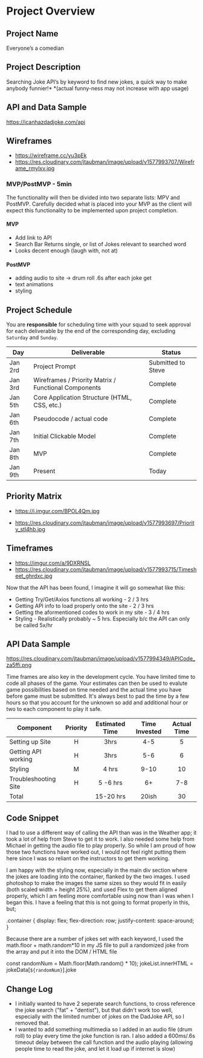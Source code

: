 # Project Overview

## Project Name

 Everyone’s a comedian

## Project Description

Searching Joke API’s by keyword to find new jokes, a quick way to make anybody funnier!*
*(actual funny-ness may not increase with app usage)


## API and Data Sample

https://icanhazdadjoke.com/api


## Wireframes

 - https://wireframe.cc/yu3pEk 
 - https://res.cloudinary.com/jtaubman/image/upload/v1577993707/Wireframe_rmylxv.jpg
 
### MVP/PostMVP - 5min

The functionality will then be divided into two separate lists: MPV and PostMVP.  Carefully decided what is placed into your MVP as the client will expect this functionality to be implemented upon project completion.  

#### MVP 

- Add link to API
- Search Bar Returns single, or list of Jokes relevant to searched word 
- Looks decent enough (laugh with, not at)

#### PostMVP 

- adding audio to site -> drum roll .6s after each joke get
- text animations
- styling 

## Project Schedule 

You are **responsible** for scheduling time with your squad to seek approval for each deliverable by the end of the corresponding day, excluding `Saturday` and `Sunday`.

|  Day | Deliverable | Status
|---|---| ---|
|Jan 2rd| Project Prompt | Submitted to Steve
|Jan 3rd| Wireframes / Priority Matrix / Functional Components | Complete
|Jan 5th| Core Application Structure (HTML, CSS, etc.) | Complete
|Jan 6th| Pseudocode / actual code | Complete
|Jan 7th| Initial Clickable Model  | Complete
|Jan 8th| MVP | Complete
|Jan 9th| Present | Today

## Priority Matrix

- https://i.imgur.com/BPOL4Qm.jpg

- https://res.cloudinary.com/jtaubman/image/upload/v1577993697/Priority_stl4hb.jpg



## Timeframes

- https://imgur.com/a/9DXRNSL 
- https://res.cloudinary.com/jtaubman/image/upload/v1577993715/Timesheet_ghrdxc.jpg

Now that the API has been found, I imagine it will go somewhat like this:

- Getting Try/Get/Axios functions all working - 2 / 3 hrs
- Getting API info to load properly onto the site - 2 / 3 hrs
- Getting the aformentioned codes to work in my site - 3 / 4 hrs
- Styling - Realistically probably ~ 5 hrs. Especially b/c the API can only be called 5x/hr

## API Data Sample

https://res.cloudinary.com/jtaubman/image/upload/v1577994349/APICode_za5ffi.png


Time frames are also key in the development cycle.  You have limited time to code all phases of the game.  Your estimates can then be used to evalute game possibilities based on time needed and the actual time you have before game must be submitted. It's always best to pad the time by a few hours so that you account for the unknown so add and additional hour or two to each component to play it safe.

| Component | Priority | Estimated Time | Time Invested | Actual Time |
| --- | :---: |  :---: | :---: | :---: |
| Setting up Site| H | 3hrs| 4-5 |  5|
| Getting API working | H | 3hrs| 5-6 | 6 |
| Styling | M | 4 hrs| 9-10 |10  |
| Troubleshooting Site | H | 5 -6 hrs| 6+ | 7-8 |
| Total |  | 15-20 hrs|20ish | 30 |


## Code Snippet

I had to use a different way of calling the API than was in the Weather app; it took a lot of help from Steve to get it to work. I also needed some help from Michael in getting the audio file to play properly. So while I am proud of how those two functions have worked out, I would not feel right putting them here since I was so reliant on the instructors to get them working. 

I am happy with the styling now, especially in the main div section where the jokes are loading into the container, flanked by the two images. I used photoshop to make the images the same sizes so they would fit in easily (both scaled width + height 25%), and used Flex to get them aligned properly, which I am feeling more comfortable using now than I was when I began this. 
I have a feeling that this is not going to format properly in this, but;

.container {
   display: flex;
   flex-direction: row;
   justify-content: space-around;
}

Because there are a number of jokes set with each keyword, I used the math.floor + math.random*10 in my JS file to pull a randomized joke from the array and put it into the DOM / HTML file

const randomNum = Math.floor(Math.random() * 10);
        jokeList.innerHTML = jokeData[`${randomNum}`].joke

## Change Log
- I initially wanted to have 2 seperate search functions, to cross reference the joke search ("fat" + "dentist"), but that didn't work too well, especially with the limited number of jokes on the DadJoke API, so I removed that.
- I wanted to add something multimedia so I added in an audio file (drum roll) to play every time the joke function is ran. I also added a 600ms/.6s timeout delay between the call function and the audio playing (allowing people time to read the joke, and let it load up if internet is slow)
 
 
 
